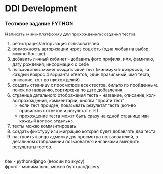 # DDI Development
### Тестовое задание PYTHON 
    
Написать мини-платформу для прохождения/создания тестов
<br>
1. регистрация/авторизация пользователей
2. возможность авторизации через соц сеть (одна любая на выбор, можно больше)
3. добавить личный кабинет - добавить фото профиля, имя, фамилию, дату рождения, информацию о себе
4. пользователь может создать свой тест (минимум 5 вопросов, на каждый вопрос 4 варианта ответов, один правильный; имя теста, описание, кол-во прохождений)
5. создать страницу с просмотров всех тестов, фильтр по пройденным, поиск по названию, сортировка по дате добавления
6. страница детального отображения теста - название, описание, кол-во прохождений, комментарии, кнопка "пройти тест"
    * если тест пройден, показывать результат теста (кол-во правильных ответов и результат в %)
    * прохождение теста может быть сразу на одной странице или каждый вопрос отдельно.
7. тесты можно комментировать
8. создать фикстуру или миграцию которая будет добавлять два теста
9. настроить django админку для просмотра пользователей, в детальном отображении пользователя инлайнами выводить результаты тестов.
<br>
бэк - python/django (версии по вкусу)<br>
фронт - минимально, можно бутстрап/jquery
